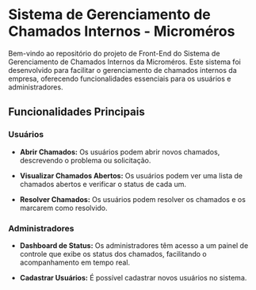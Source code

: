 # Sistema de Gerenciamento de Chamados Internos - Microméros

Bem-vindo ao repositório do projeto de Front-End do Sistema de Gerenciamento de Chamados Internos da Microméros. Este sistema foi desenvolvido para facilitar o gerenciamento de chamados internos da empresa, oferecendo funcionalidades essenciais para os usuários e administradores.

## Funcionalidades Principais

### Usuários

- **Abrir Chamados:** Os usuários podem abrir novos chamados, descrevendo o problema ou solicitação.

- **Visualizar Chamados Abertos:** Os usuários podem ver uma lista de chamados abertos e verificar o status de cada um.

- **Resolver Chamados:** Os usuários podem resolver os chamados e os marcarem como resolvido.

### Administradores

- **Dashboard de Status:** Os administradores têm acesso a um painel de controle que exibe os status dos chamados, facilitando o acompanhamento em tempo real.

- **Cadastrar Usuários:** É possível cadastrar novos usuários no sistema.

